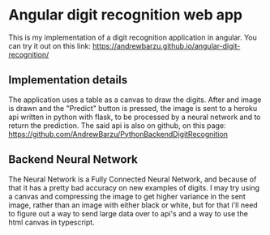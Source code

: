 # Angular digit recognition web app

This is my implementation of a digit recognition application in angular. You can try it out on this link: https://andrewbarzu.github.io/angular-digit-recognition/

## Implementation details

The application uses a table as a canvas to draw the digits. After and image is drawn and the "Predict" button is pressed, the image is sent to a heroku api written in python with flask, to be processed by a neural network and to return the prediction. The said api is also on github, on this page: https://github.com/AndrewBarzu/PythonBackendDigitRecognition

## Backend Neural Network

The Neural Network is a Fully Connected Neural Network, and because of that it has a pretty bad accuracy on new examples of digits. I may try using a canvas and compressing the image to get higher variance in the sent image, rather than an image with either black or white, but for that i'll need to figure out a way to send large data over to api's and a way to use the html canvas in typescript.
